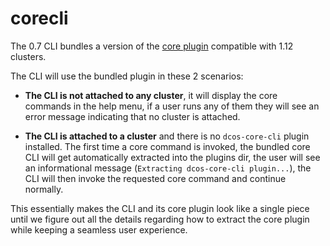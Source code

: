 # corecli

The 0.7 CLI bundles a version of the [core plugin](https://github.com/dcos/dcos-core-cli) compatible with
1.12 clusters.

The CLI will use the bundled plugin in these 2 scenarios:

- **The CLI is not attached to any cluster**, it will display the core commands in the help menu, if a user runs any of them they will see an error message indicating that no cluster is attached.

- **The CLI is attached to a cluster** and there is no `dcos-core-cli` plugin installed. The first time a core command is invoked, the bundled core CLI will get automatically extracted into the plugins dir, the user will see an informational message (`Extracting dcos-core-cli plugin...`), the CLI will then invoke the requested core command and continue normally.

This essentially makes the CLI and its core plugin look like a single piece until we figure out all the details regarding how to extract the core plugin while keeping a seamless user experience.
